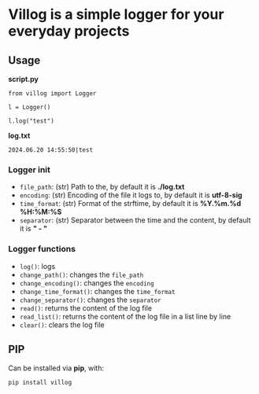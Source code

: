 # Villog is a simple logger for your everyday projects

## Usage
**script.py**
```
from villog import Logger

l = Logger()

l.log("test")
```
**log.txt**
```
2024.06.20 14:55:50|test
```

### Logger __init__
- ```file_path```: (str) Path to the, by default it is **./log.txt**
- ```encoding```: (str) Encoding of the file it logs to, by default it is **utf-8-sig**
- ```time_format```: (str) Format of the strftime, by default it is **%Y.%m.%d %H:%M:%S**
- ```separator```: (str) Separator between the time and the content, by default it is **" - "**

### Logger functions
- ```log()```: logs
- ```change_path()```: changes the ```file_path```
- ```change_encoding()```: changes the ```encoding```
- ```change_time_format()```: changes the ```time_format```
- ```change_separator()```: changes the ```separator```
- ```read()```: returns the content of the log file
- ```read_list()```: returns the content of the log file in a list line by line
- ```clear()```: clears the log file

## PIP
Can be installed via **pip**, with:
```
pip install villog
```